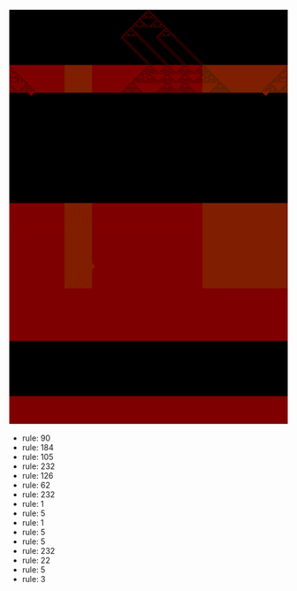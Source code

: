 ![photo](./output.png) 
 * rule: 90
* rule: 184
* rule: 105
* rule: 232
* rule: 126
* rule: 62
* rule: 232
* rule: 1
* rule: 5
* rule: 1
* rule: 5
* rule: 5
* rule: 232
* rule: 22
* rule: 5
* rule: 3
